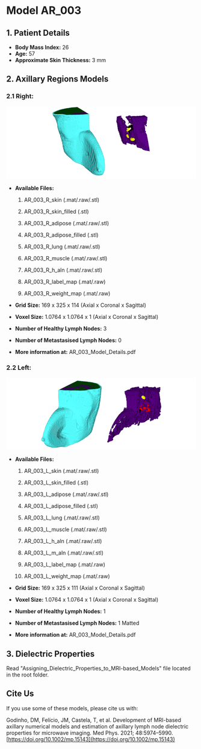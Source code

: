 # Model AR_003


## 1.	Patient Details

* **Body Mass Index:** 26
* **Age:** 57
* **Approximate Skin Thickness:** 3 mm

## 2.	Axillary Regions Models
### 2.1	Right:

![AR_003_3D_R](../images/AR_003_3D_R.PNG)

* **Available Files:**
    1.	AR_003_R_skin (.mat/.raw/.stl)
    2.	AR_003_R_skin_filled (.stl)
    3.	AR_003_R_adipose (.mat/.raw/.stl)
    4.	AR_003_R_adipose_filled (.stl)
    5.	AR_003_R_lung (.mat/.raw/.stl)
    6.	AR_003_R_muscle (.mat/.raw/.stl)
    7.	AR_003_R_h_aln (.mat/.raw/.stl)

    8.	AR_003_R_label_map (.mat/.raw)
    9.	AR_003_R_weight_map (.mat/.raw)

* **Grid Size:** 169 x 325 x 114 (Axial x Coronal x Sagittal)
* **Voxel Size:** 1.0764 x 1.0764 x 1 (Axial x Coronal x Sagittal)
* **Number of Healthy Lymph Nodes:** 3
* **Number of Metastasised Lymph Nodes:** 0

* **More information at:** AR_003_Model_Details.pdf

### 2.2	Left:

![AR_003_3D_L](../images/AR_003_3D_L.PNG)

* **Available Files:**
    1.	AR_003_L_skin (.mat/.raw/.stl)
    2.	AR_003_L_skin_filled (.stl)
    3.	AR_003_L_adipose (.mat/.raw/.stl)
    4.	AR_003_L_adipose_filled (.stl)
    5.	AR_003_L_lung (.mat/.raw/.stl)
    6.	AR_003_L_muscle (.mat/.raw/.stl)
    7.	AR_003_L_h_aln (.mat/.raw/.stl)
    8.	AR_003_L_m_aln (.mat/.raw/.stl)

    9.	AR_003_L_label_map (.mat/.raw)
    10.	AR_003_L_weight_map (.mat/.raw)

* **Grid Size:** 169 x 325 x 111 (Axial x Coronal x Sagittal)
* **Voxel Size:** 1.0764 x 1.0764 x 1 (Axial x Coronal x Sagittal)
* **Number of Healthy Lymph Nodes:** 1
* **Number of Metastasised Lymph Nodes:** 1 Matted

* **More information at:** AR_003_Model_Details.pdf

## 3.	Dielectric Properties

Read "Assigning_Dielectric_Properties_to_MRI-based_Models" file located in the root folder.

## Cite Us

If you use some of these models, please cite us with:

Godinho, DM, Felício, JM, Castela, T, et al. Development of MRI-based axillary numerical models and estimation of axillary lymph node dielectric properties for microwave imaging. Med Phys. 2021; 48:5974–5990. [https://doi.org/10.1002/mp.15143](https://doi.org/10.1002/mp.15143)